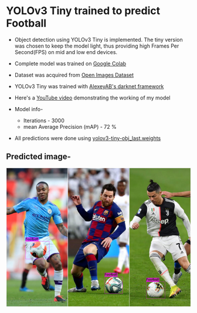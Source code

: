 # YOLOv3 Tiny trained to predict Football

* Object detection using YOLOv3 Tiny is implemented. The tiny version was chosen to keep the model light, thus providing high Frames Per Second(FPS) on mid and low end devices.
* Complete model was trained on [Google Colab](https://colab.research.google.com/)
* Dataset was acquired from [Open Images Dataset](https://storage.googleapis.com/openimages/web/index.html)
* YOLOv3 Tiny was trained with [AlexeyAB's darknet framework](https://github.com/AlexeyAB/darknet)
* Here's a [YouTube video](https://www.youtube.com/watch?v=ebb8ARu8UX8&t=188s) demonstrating the working of my model


* Model info-
  * Iterations - 3000
  * mean Average Precision (mAP) - 72 %
* All predictions were done using [yolov3-tiny-obj_last.weights](https://github.com/harshkc03/yolov3-tiny-football/blob/master/Trained%20weights/yolov3-tiny-obj_last.weights)

## Predicted image-
![Predicted Image](https://raw.githubusercontent.com/harshkc03/yolov3-tiny-football/master/Predicted%20images/predictions_f3.jpg)
